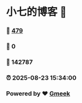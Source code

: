 # 小七的博客 :link:  
### :page_facing_up: [479](/tag.html) 
### :speech_balloon: 0 
### :hibiscus: 142787 
### :alarm_clock: 2025-08-23 15:34:00 
### Powered by :heart: [Gmeek](https://github.com/Meekdai/Gmeek)
